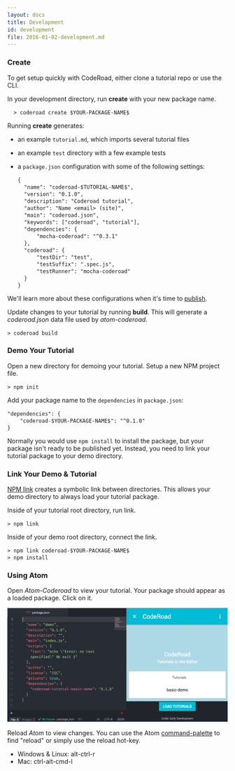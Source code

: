```yaml
---
layout: docs
title: Development
id: development
file: 2016-01-02-development.md
---
```


### Create

To get setup quickly with CodeRoad, either clone a tutorial repo or use the CLI.

In your development directory, run **create** with your new package name.

      > coderoad create $YOUR-PACKAGE-NAME$

Running **create** generates:

* an example `tutorial.md`, which imports several tutorial files
* an example `test` directory with a few example tests
* a `package.json` configuration with some of the following settings:


      {
        "name": "coderoad-$TUTORIAL-NAME$",
        "version": "0.1.0",
        "description": "Coderoad tutorial",
        "author": "Name <email> (site)",
        "main": "coderoad.json",
        "keywords": ["coderoad", "tutorial"],
        "dependencies": {
            "mocha-coderoad": "^0.3.1"
        },
        "coderoad": {
            "testDir": "test",
            "testSuffix": ".spec.js",
            "testRunner": "mocha-coderoad"
        }
      }

We'll learn more about these configurations when it's time to [publish](#publish).

Update changes to your tutorial by running **build**. This will generate a *coderoad.json* data file used by *atom-coderoad*.

    > coderoad build

### Demo Your Tutorial

Open a new directory for demoing your tutorial. Setup a new NPM project file.

    > npm init

Add your package name to the `dependencies` in `package.json`:

    "dependencies": {
        "coderoad-$YOUR-PACKAGE-NAME$": "^0.1.0"
    }

Normally you would use `npm install` to install the package, but your package isn't ready to be published yet. Instead, you need to link your tutorial package to your demo directory.

### Link Your Demo & Tutorial

[NPM link](https://docs.npmjs.com/cli/link) creates a symbolic link between directories. This allows your demo directory to always load your tutorial package.

Inside of your tutorial root directory, run link.

    > npm link

Inside of your demo root directory, connect the link.

    > npm link coderoad-$YOUR-PACKAGE-NAME$
    > npm install


### Using Atom

Open *Atom-Coderoad* to view your tutorial. Your package should appear as a loaded package. Click on it.

![CodeRoad Loaded Packages](/img/docs/loaded-packages.png)

Reload *Atom* to view changes. You can use the Atom [command-palette](https://atom.io/docs/latest/getting-started-atom-basics#command-palette) to find "reload" or simply use the reload hot-key.

* Windows & Linux: alt-ctrl-r
* Mac: ctrl-alt-cmd-l
